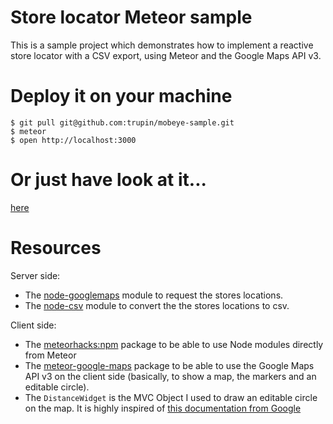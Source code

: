 # Store locator Meteor sample

This is a sample project which demonstrates how to implement a reactive store locator with a CSV export, using Meteor and the Google Maps API v3.

# Deploy it on your machine

    $ git pull git@github.com:trupin/mobeye-sample.git
    $ meteor
    $ open http://localhost:3000

# Or just have look at it...

[here](http://store-locator-sample.meteor.com)

# Resources

Server side:
* The [node-googlemaps](https://github.com/moshen/node-googlemaps) module to request the stores locations.
* The [node-csv](https://github.com/wdavidw/node-csv) module to convert the the stores locations to csv.

Client side:
* The [meteorhacks:npm](https://github.com/meteorhacks/npm) package to be able to use Node modules directly from Meteor
* The [meteor-google-maps](https://github.com/dburles/meteor-google-maps) package to be able to use the Google Maps API v3 on the client side (basically, to show a map, the markers and an editable circle).
* The `DistanceWidget` is the MVC Object I used to draw an editable circle on the map. It is highly inspired of [this documentation from Google](https://developers.google.com/maps/articles/mvcfun)
